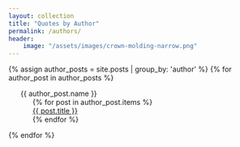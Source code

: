 ```yaml
---
layout: collection
title: "Quotes by Author"
permalink: /authors/
header:
    image: "/assets/images/crown-molding-narrow.png"
---
```

<html>
<head>
<meta name="viewport" content="width=device-width, initial-scale=1">
<style>
ul, #myUL {
  list-style-type: none;
}

#myUL {
  margin: 0;
  padding: 0;
}

.caret {
  cursor: pointer;
  -webkit-user-select: none; /* Safari 3.1+ */
  -moz-user-select: none; /* Firefox 2+ */
  -ms-user-select: none; /* IE 10+ */
  user-select: none;
}

.caret::before {
  content: "\25B6";
  color: black;
  display: inline-block;
  margin-right: 6px;
}

.caret-down::before {
  -ms-transform: rotate(90deg); /* IE 9 */
  -webkit-transform: rotate(90deg); /* Safari */'
  transform: rotate(90deg);  
}

.nested {
  display: none;
}

.active {
  display: block;
}
</style>
</head>
<body>
{% assign author_posts = site.posts | group_by: 'author' %}
{% for author_post in author_posts %}
<ul id="myUL">
  <li><span class="caret">{{ author_post.name }}</span>
    <ul class="nested">
    {% for post in author_post.items %}
          <li>
            <a href='{{ site.baseurl }}{{ post.url }}'>{{ post.title }}</a>
          </li>
    {% endfor %}
    </ul>
  </li>
</ul>
{% endfor %}

<script>
var toggler = document.getElementsByClassName("caret");
var i;

for (i = 0; i < toggler.length; i++) {
  toggler[i].addEventListener("click", function() {
    this.parentElement.querySelector(".nested").classList.toggle("active");
    this.classList.toggle("caret-down");
  });
}
</script>

</body>
</html>
